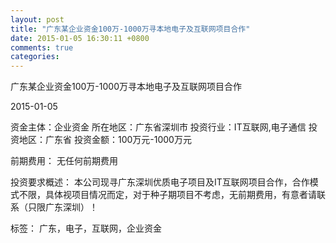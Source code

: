 ```yaml
---
layout: post
title: "广东某企业资金100万-1000万寻本地电子及互联网项目合作"
date: 2015-01-05 16:30:11 +0800
comments: true
categories: 
---
```

广东某企业资金100万-1000万寻本地电子及互联网项目合作



2015-01-05

资金主体：企业资金
所在地区：广东省深圳市
投资行业：IT互联网,电子通信
投资地区：广东省
投资金额：100万元-1000万元

前期费用：
无任何前期费用

投资要求概述：
本公司现寻广东深圳优质电子项目及IT互联网项目合作，合作模式不限，具体视项目情况而定，对于种子期项目不考虑，无前期费用，有意者请联系（只限广东深圳）！

标签：
广东，电子，互联网，企业资金

